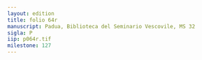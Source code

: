 ```yaml
---
layout: edition
title: folio 64r
manuscript: Padua, Biblioteca del Seminario Vescovile, MS 32
sigla: P
iip: p064r.tif
milestone: 127
---
```

